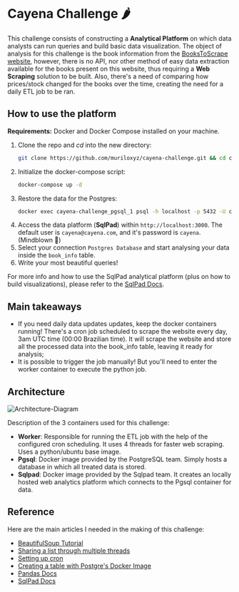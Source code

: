 # Cayena Challenge 🌶️

This challenge consists of constructing a **Analytical Platform** on which data analysts
can run queries and build basic data visualization.
The object of analysis for this challenge is the book information from the [BooksToScrape website](https://books.toscrape.com), however, there is no API, nor other method of easy data extraction available for the books present on this website, thus requiring a **Web Scraping** solution to be built. Also, there's a need of comparing how prices/stock changed for the books over the time, creating the need for a daily ETL job to be ran.

## How to use the platform

**Requirements:** Docker and Docker Compose installed on your machine.


1. Clone the repo and *cd* into the new directory:
    ```sh
    git clone https://github.com/muriloxyz/cayena-challenge.git && cd cayena-challenge
    ```
2. Initialize the docker-compose script:
    ```sh
    docker-compose up -d
    ```
3. Restore the data for the Postgres:
    ```sh
    docker exec cayena-challenge_pgsql_1 psql -h localhost -p 5432 -U cayena -d cayena -f restore_data.sql
    ```
4. Access the data platform (**SqlPad**) within ``http://localhost:3000``. The default user is ``cayena@cayena.com``, and it's password is ``cayena``. (Mindblown 🤯)
5. Select your connection ``Postgres Database`` and start analysing your data inside the ``book_info`` table. 
6. Write your most beautiful queries!

For more info and how to use the SqlPad analytical platform (plus on how to build visualizations), please refer to the [SqlPad Docs](https://getsqlpad.com/#/).

## Main takeaways

- If you need daily data updates updates, keep the docker containers running! There's a cron job scheduled to scrape the website every day, 3am UTC time (00:00 Brazilian time). It will scrape the website and store all the processed data into the book_info table, leaving it ready for analysis;
- It is possible to trigger the job manually! But you'll need to enter the worker container to execute the python job.

## Architecture
![Architecture-Diagram](https://user-images.githubusercontent.com/43562753/159823744-949c49a1-0b38-4d7d-941b-73edea8601cb.png)

Description of the 3 containers used for this challenge:

- **Worker**: Responsible for running the ETL job with the help of the configured cron scheduling. It uses 4 threads for faster web scraping. Uses a python/ubuntu base image.
- **Pgsql**: Docker image provided by the PostgreSQL team. Simply hosts a database in which all treated data is stored.
- **Sqlpad**: Docker image provided by the Sqlpad team. It creates an locally hosted web analytics platform which connects to the Pgsql container for data.

## Reference
Here are the main articles I needed in the making of this challenge:

- [BeautifulSoup Tutorial](https://realpython.com/beautiful-soup-web-scraper-python/)
- [Sharing a list through multiple threads](https://stackoverflow.com/questions/23623195/multiprocessing-of-shared-list)
- [Setting up cron](https://stackoverflow.com/questions/37015624/how-to-run-a-cron-job-inside-a-docker-container)
- [Creating a table with Postgre's Docker Image](https://stackoverflow.com/questions/38713597/create-table-in-postgresql-docker-image)
- [Pandas Docs](https://pandas.pydata.org/docs/)
- [SqlPad Docs](https://getsqlpad.com/#/)
